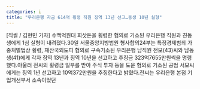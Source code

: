 ```yaml
---
categories: i
title: "우리은행 자금 614억 횡령 직원 징역 13년 선고…동생 10년 실형"
---
```

[직썰 / 김현민 기자] 수백억원대 회삿돈을 횡령한 혐의로 기소된 우리은행 직원과 친동생에게 1심 실형이 내려졌다.30일 서울중앙지방법원 형사합의24부는 특정경제범죄 가중처벌법상 횡령, 재산국외도피 혐의로 구속기소된 우리은행 남직원 전모(43)씨와 남동생(41)에게 각자 징역 13년과 징역 10년을 선고하고 추징금 323억7655만원씩을 명령했다.아울러 전씨의 횡령금 일부를 받아 주식 투자 등을 도운 혐의로 기소된 공범 서모씨에게는 징역 1년 선고하고 10억372만원을 추징한다고 밝혔다.전씨는 우리은행 본점 기업개선부서 소속이었던